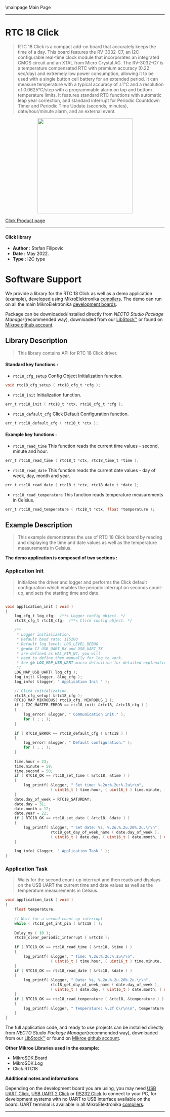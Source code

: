 \mainpage Main Page

---
# RTC 18 Click

> RTC 18 Click is a compact add-on board that accurately keeps the time of a day. This board features the RV-3032-C7, an I2C-configurable real-time clock module that incorporates an integrated CMOS circuit and an XTAL from Micro Crystal AG. The RV-3032-C7 is a temperature compensated RTC with premium accuracy (0.22 sec/day) and extremely low power consumption, allowing it to be used with a single button cell battery for an extended period. It can measure temperature with a typical accuracy of ±1°C and a resolution of 0.0625°C/step with a programmable alarm on top and bottom temperature limits. It features standard RTC functions with automatic leap year correction, and standard interrupt for Periodic Countdown Timer and Periodic Time Update (seconds, minutes), date/hour/minute alarm, and an external event.

<p align="center">
  <img src="https://download.mikroe.com/images/click_for_ide/rtc18_click.png" height=300px>
</p>

[Click Product page](https://www.mikroe.com/rtc-18-click)

---


#### Click library

- **Author**        : Stefan Filipovic
- **Date**          : May 2022.
- **Type**          : I2C type


# Software Support

We provide a library for the RTC 18 Click
as well as a demo application (example), developed using MikroElektronika
[compilers](https://www.mikroe.com/necto-studio).
The demo can run on all the main MikroElektronika [development boards](https://www.mikroe.com/development-boards).

Package can be downloaded/installed directly from *NECTO Studio Package Manager*(recommended way), downloaded from our [LibStock&trade;](https://libstock.mikroe.com) or found on [Mikroe github account](https://github.com/MikroElektronika/mikrosdk_click_v2/tree/master/clicks).

## Library Description

> This library contains API for RTC 18 Click driver.

#### Standard key functions :

- `rtc18_cfg_setup` Config Object Initialization function.
```c
void rtc18_cfg_setup ( rtc18_cfg_t *cfg );
```

- `rtc18_init` Initialization function.
```c
err_t rtc18_init ( rtc18_t *ctx, rtc18_cfg_t *cfg );
```

- `rtc18_default_cfg` Click Default Configuration function.
```c
err_t rtc18_default_cfg ( rtc18_t *ctx );
```

#### Example key functions :

- `rtc18_read_time` This function reads the current time values - second, minute and hour.
```c
err_t rtc18_read_time ( rtc18_t *ctx, rtc18_time_t *time );
```

- `rtc18_read_date` This function reads the current date values - day of week, day, month and year.
```c
err_t rtc18_read_date ( rtc18_t *ctx, rtc18_date_t *date );
```

- `rtc18_read_temperature` This function reads temperature measurements in Celsius.
```c
err_t rtc18_read_temperature ( rtc18_t *ctx, float *temperature );
```

## Example Description

> This example demonstrates the use of RTC 18 Click board by reading and displaying the time and date values as well as the temperature measurements in Celsius.

**The demo application is composed of two sections :**

### Application Init

> Initializes the driver and logger and performs the Click default configuration which enables the periodic interrupt on seconds count-up, and sets the starting time and date.

```c

void application_init ( void )
{
    log_cfg_t log_cfg;  /**< Logger config object. */
    rtc18_cfg_t rtc18_cfg;  /**< Click config object. */

    /** 
     * Logger initialization.
     * Default baud rate: 115200
     * Default log level: LOG_LEVEL_DEBUG
     * @note If USB_UART_RX and USB_UART_TX 
     * are defined as HAL_PIN_NC, you will 
     * need to define them manually for log to work. 
     * See @b LOG_MAP_USB_UART macro definition for detailed explanation.
     */
    LOG_MAP_USB_UART( log_cfg );
    log_init( &logger, &log_cfg );
    log_info( &logger, " Application Init " );

    // Click initialization.
    rtc18_cfg_setup( &rtc18_cfg );
    RTC18_MAP_MIKROBUS( rtc18_cfg, MIKROBUS_1 );
    if ( I2C_MASTER_ERROR == rtc18_init( &rtc18, &rtc18_cfg ) ) 
    {
        log_error( &logger, " Communication init." );
        for ( ; ; );
    }
    
    if ( RTC18_ERROR == rtc18_default_cfg ( &rtc18 ) )
    {
        log_error( &logger, " Default configuration." );
        for ( ; ; );
    }
    
    time.hour = 23;
    time.minute = 59;
    time.second = 50;
    if ( RTC18_OK == rtc18_set_time ( &rtc18, &time ) )
    {
        log_printf( &logger, " Set time: %.2u:%.2u:%.2u\r\n", 
                    ( uint16_t ) time.hour, ( uint16_t ) time.minute, ( uint16_t ) time.second );
    }
    date.day_of_week = RTC18_SATURDAY;
    date.day = 31;
    date.month = 12;
    date.year = 22;
    if ( RTC18_OK == rtc18_set_date ( &rtc18, &date ) )
    {
        log_printf( &logger, " Set date: %s, %.2u.%.2u.20%.2u.\r\n", 
                    rtc18_get_day_of_week_name ( date.day_of_week ),
                    ( uint16_t ) date.day, ( uint16_t ) date.month, ( uint16_t ) date.year );
    }
    
    log_info( &logger, " Application Task " );
}

```

### Application Task

> Waits for the second count-up interrupt and then reads and displays on the USB UART the current time and date values as well as the temperature measurements in Celsius.

```c
void application_task ( void )
{
    float temperature;
    
    // Wait for a second count-up interrupt
    while ( rtc18_get_int_pin ( &rtc18 ) );
    
    Delay_ms ( 10 );
    rtc18_clear_periodic_interrupt ( &rtc18 );
    
    if ( RTC18_OK == rtc18_read_time ( &rtc18, &time ) )
    {
        log_printf( &logger, " Time: %.2u:%.2u:%.2u\r\n", 
                    ( uint16_t ) time.hour, ( uint16_t ) time.minute, ( uint16_t ) time.second );
    }
    if ( RTC18_OK == rtc18_read_date ( &rtc18, &date ) )
    {
        log_printf( &logger, " Date: %s, %.2u.%.2u.20%.2u.\r\n", 
                    rtc18_get_day_of_week_name ( date.day_of_week ),
                    ( uint16_t ) date.day, ( uint16_t ) date.month, ( uint16_t ) date.year );
    }
    if ( RTC18_OK == rtc18_read_temperature ( &rtc18, &temperature ) )
    {
        log_printf( &logger, " Temperature: %.2f C\r\n\n", temperature );
    }
}
```

The full application code, and ready to use projects can be installed directly from *NECTO Studio Package Manager*(recommended way), downloaded from our [LibStock&trade;](https://libstock.mikroe.com) or found on [Mikroe github account](https://github.com/MikroElektronika/mikrosdk_click_v2/tree/master/clicks).

**Other Mikroe Libraries used in the example:**

- MikroSDK.Board
- MikroSDK.Log
- Click.RTC18

**Additional notes and informations**

Depending on the development board you are using, you may need
[USB UART Click](https://www.mikroe.com/usb-uart-click),
[USB UART 2 Click](https://www.mikroe.com/usb-uart-2-click) or
[RS232 Click](https://www.mikroe.com/rs232-click) to connect to your PC, for
development systems with no UART to USB interface available on the board. UART
terminal is available in all MikroElektronika
[compilers](https://shop.mikroe.com/compilers).

---
